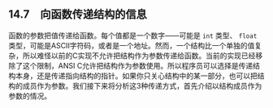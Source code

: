 ## 14.7　向函数传递结构的信息

函数的参数把值传递给函数。每个值都是一个数字——可能是 `int` 类型、 `float` 类型，可能是ASCII字符码，或者是一个地址。然而，一个结构比一个单独的值复杂，所以难怪以前的C实现不允许把结构作为参数传递给函数。当前的实现已经移除了这个限制，ANSI C允许把结构作为参数使用。所以程序员可以选择是传递结构本身，还是传递指向结构的指针。如果你只关心结构中的某一部分，也可以把结构的成员作为参数。我们接下来将分析这3种传递方式，首先介绍以结构成员作为参数的情况。

